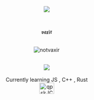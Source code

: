 
  
   <br>
<p align="center">  
<img src="https://c.tenor.com/CeiYlOyw55oAAAAi/pokemon-pixel-art.gif">
</p>
<p align="center">
   <br>
   <p align="center"> 𝖛𝖆𝖝𝖎𝖗 <p align="center">
   <br>
   <img src="https://komarev.com/ghpvc/?username=novaxir&color=grey" alt="notvaxir" />
   <br>
     <br>
      <p align="center">
  <img src="https://discord.c99.nl/widget/theme-4/746326780884942849.png"/>
  <br>
        <br>
   Currently learning JS , C++ , Rust
   <br>
        <a href="https://discord.gg/ZjmRJkHytt" target="blank"><img align="center" src="https://cdn.jsdelivr.net/npm/simple-icons@3.0.1/icons/discord.svg" alt="qpskJCZRvp" height="30" width="40" /></a>


